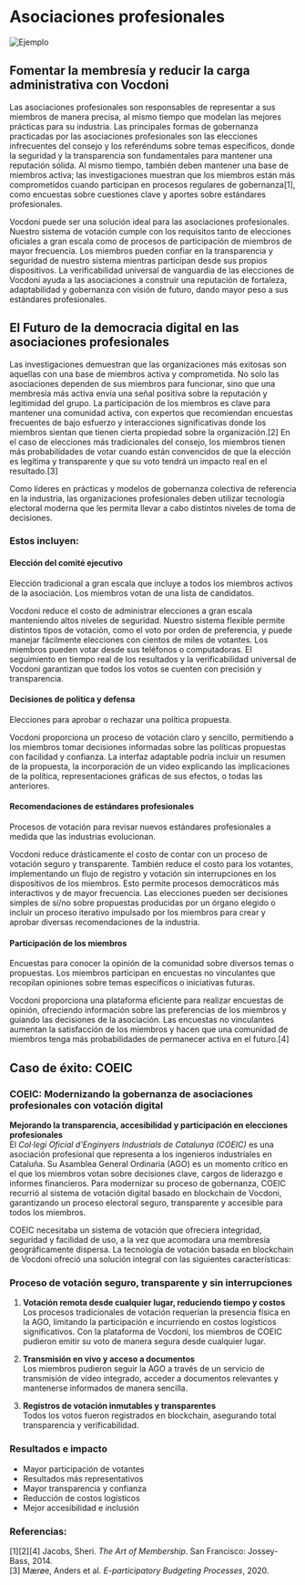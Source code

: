 # **Asociaciones profesionales**

![Ejemplo](/assets/budgeting.avif)

## **Fomentar la membresía y reducir la carga administrativa con Vocdoni**

Las asociaciones profesionales son responsables de representar a sus miembros de manera precisa, al mismo tiempo que modelan las mejores prácticas para su industria. Las principales formas de gobernanza practicadas por las asociaciones profesionales son las elecciones infrecuentes del consejo y los referéndums sobre temas específicos, donde la seguridad y la transparencia son fundamentales para mantener una reputación sólida. Al mismo tiempo, también deben mantener una base de miembros activa; las investigaciones muestran que los miembros están más comprometidos cuando participan en procesos regulares de gobernanza[1], como encuestas sobre cuestiones clave y aportes sobre estándares profesionales.

Vocdoni puede ser una solución ideal para las asociaciones profesionales. Nuestro sistema de votación cumple con los requisitos tanto de elecciones oficiales a gran escala como de procesos de participación de miembros de mayor frecuencia. Los miembros pueden confiar en la transparencia y seguridad de nuestro sistema mientras participan desde sus propios dispositivos. La verificabilidad universal de vanguardia de las elecciones de Vocdoni ayuda a las asociaciones a construir una reputación de fortaleza, adaptabilidad y gobernanza con visión de futuro, dando mayor peso a sus estándares profesionales.

## **El Futuro de la democracia digital en las asociaciones profesionales**

Las investigaciones demuestran que las organizaciones más exitosas son aquellas con una base de miembros activa y comprometida. No solo las asociaciones dependen de sus miembros para funcionar, sino que una membresía más activa envía una señal positiva sobre la reputación y legitimidad del grupo. La participación de los miembros es clave para mantener una comunidad activa, con expertos que recomiendan encuestas frecuentes de bajo esfuerzo y interacciones significativas donde los miembros sientan que tienen cierta propiedad sobre la organización.[2] En el caso de elecciones más tradicionales del consejo, los miembros tienen más probabilidades de votar cuando están convencidos de que la elección es legítima y transparente y que su voto tendrá un impacto real en el resultado.[3]

Como líderes en prácticas y modelos de gobernanza colectiva de referencia en la industria, las organizaciones profesionales deben utilizar tecnología electoral moderna que les permita llevar a cabo distintos niveles de toma de decisiones.

### **Estos incluyen:**

#### **Elección del comité ejecutivo**

Elección tradicional a gran escala que incluye a todos los miembros activos de la asociación. Los miembros votan de una lista de candidatos.

Vocdoni reduce el costo de administrar elecciones a gran escala manteniendo altos niveles de seguridad. Nuestro sistema flexible permite distintos tipos de votación, como el voto por orden de preferencia, y puede manejar fácilmente elecciones con cientos de miles de votantes. Los miembros pueden votar desde sus teléfonos o computadoras. El seguimiento en tiempo real de los resultados y la verificabilidad universal de Vocdoni garantizan que todos los votos se cuenten con precisión y transparencia.

#### **Decisiones de política y defensa**

Elecciones para aprobar o rechazar una política propuesta.

Vocdoni proporciona un proceso de votación claro y sencillo, permitiendo a los miembros tomar decisiones informadas sobre las políticas propuestas con facilidad y confianza. La interfaz adaptable podría incluir un resumen de la propuesta, la incorporación de un video explicando las implicaciones de la política, representaciones gráficas de sus efectos, o todas las anteriores.

#### **Recomendaciones de estándares profesionales**

Procesos de votación para revisar nuevos estándares profesionales a medida que las industrias evolucionan.

Vocdoni reduce drásticamente el costo de contar con un proceso de votación seguro y transparente. También reduce el costo para los votantes, implementando un flujo de registro y votación sin interrupciones en los dispositivos de los miembros. Esto permite procesos democráticos más interactivos y de mayor frecuencia. Las elecciones pueden ser decisiones simples de sí/no sobre propuestas producidas por un órgano elegido o incluir un proceso iterativo impulsado por los miembros para crear y aprobar diversas recomendaciones de la industria.

#### **Participación de los miembros**

Encuestas para conocer la opinión de la comunidad sobre diversos temas o propuestas. Los miembros participan en encuestas no vinculantes que recopilan opiniones sobre temas específicos o iniciativas futuras.

Vocdoni proporciona una plataforma eficiente para realizar encuestas de opinión, ofreciendo información sobre las preferencias de los miembros y guiando las decisiones de la asociación. Las encuestas no vinculantes aumentan la satisfacción de los miembros y hacen que una comunidad de miembros tenga más probabilidades de permanecer activa en el futuro.[4]

## **Caso de éxito: COEIC**

### **COEIC: Modernizando la gobernanza de asociaciones profesionales con votación digital**

**Mejorando la transparencia, accesibilidad y participación en elecciones profesionales**  
El _Col·legi Oficial d'Enginyers Industrials de Catalunya (COEIC)_ es una asociación profesional que representa a los ingenieros industriales en Cataluña. Su Asamblea General Ordinaria (AGO) es un momento crítico en el que los miembros votan sobre decisiones clave, cargos de liderazgo e informes financieros. Para modernizar su proceso de gobernanza, COEIC recurrió al sistema de votación digital basado en blockchain de Vocdoni, garantizando un proceso electoral seguro, transparente y accesible para todos los miembros.

COEIC necesitaba un sistema de votación que ofreciera integridad, seguridad y facilidad de uso, a la vez que acomodara una membresía geográficamente dispersa. La tecnología de votación basada en blockchain de Vocdoni ofreció una solución integral con las siguientes características:

### **Proceso de votación seguro, transparente y sin interrupciones**

1. **Votación remota desde cualquier lugar, reduciendo tiempo y costos**  
   Los procesos tradicionales de votación requerían la presencia física en la AGO, limitando la participación e incurriendo en costos logísticos significativos. Con la plataforma de Vocdoni, los miembros de COEIC pudieron emitir su voto de manera segura desde cualquier lugar.

2. **Transmisión en vivo y acceso a documentos**  
   Los miembros pudieron seguir la AGO a través de un servicio de transmisión de video integrado, acceder a documentos relevantes y mantenerse informados de manera sencilla.

3. **Registros de votación inmutables y transparentes**  
   Todos los votos fueron registrados en blockchain, asegurando total transparencia y verificabilidad.

### **Resultados e impacto**

- Mayor participación de votantes
- Resultados más representativos
- Mayor transparencia y confianza
- Reducción de costos logísticos
- Mejor accesibilidad e inclusión

### Referencias:

[1][2][4] Jacobs, Sheri. _The Art of Membership_. San Francisco: Jossey-Bass, 2014.  
[3] Mærøe, Anders et al. _E-participatory Budgeting Processes_, 2020.
